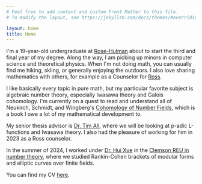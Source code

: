 ```yaml
---
# Feel free to add content and custom Front Matter to this file.
# To modify the layout, see https://jekyllrb.com/docs/themes/#overriding-theme-defaults

layout: home
title: Home
---
```


I'm a 19-year-old undergraduate at [Rose-Hulman](https://www.rose-hulman.edu/) about to start the third and final year of my degree. Along the way, I am picking up minors in computer science and theoretical physics. When I'm not doing math, you can usually find me hiking, skiing, or generally enjoying the outdoors. I also love sharing mathematics with others, for example as a Counselor for [Ross](https://rossprogram.org/).

I like basically every topic in pure math, but my particular favorite subject is algebraic number theory, especially Iwasawa theory and Galois cohomology. I'm currently on a quest to read and understand all of Neukirch, Schmidt, and Wingberg's [Cohomology of Number Fields](https://link.springer.com/book/10.1007/978-3-540-37889-1), which is a book I owe a lot of my mathematical development to.

My senior thesis advisor is [Dr. Tim All](https://www.rose-hulman.edu/academics/faculty/all-timothy-all1.html), where we will be looking at p-adic L-functions and Iwasawa theory. I also had the pleasure of working for him in 2023 as a Ross counselor.

In the summer of 2024, I worked under [Dr. Hui Xue](https://huixue.people.clemson.edu/) in the [Clemson REU in number theory](https://huixue.people.clemson.edu/REU.html), where we studied Rankin-Cohen brackets of modular forms and elliptic curves over finite fields.

You can find my CV [here][1].

[1]:/downloads/Connor_Lane_CV_Current_8_1_24.pdf
